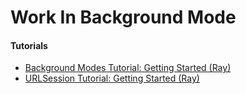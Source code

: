 # Work In Background Mode

#### Tutorials

- [Background Modes Tutorial: Getting Started (Ray)](https://www.raywenderlich.com/5817-background-modes-tutorial-getting-started)
- [URLSession Tutorial: Getting Started (Ray)](https://www.raywenderlich.com/3244963-urlsession-tutorial-getting-started)